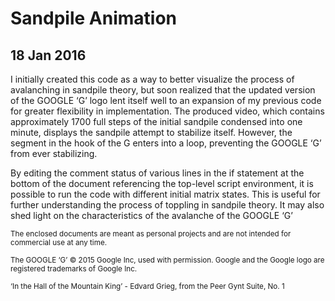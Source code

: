 # Sandpile Animation
## 18 Jan 2016 

I initially created this code as a way to better visualize the process of avalanching in sandpile theory, but soon realized that the updated version of the GOOGLE ‘G’ logo lent itself well to an expansion of my previous code for greater flexibility in implementation. The produced video, which contains approximately 1700 full steps of the initial sandpile condensed into one minute, displays the sandpile attempt to stabilize itself. However, the segment in the hook of the G enters into a loop, preventing the GOOGLE ‘G’ from ever stabilizing.

By editing the comment status of various lines in the if statement at the bottom of the document referencing the top-level script environment, it is possible to run the code with different initial matrix states. This is useful for further understanding the process of toppling in sandpile theory. It may also shed light on the characteristics of the avalanche of the GOOGLE ‘G’

<sup>The enclosed documents are meant as personal projects and are not intended for commercial use at any time. </sup>

<sup>The GOOGLE ‘G’ © 2015 Google Inc, used with permission. Google and the Google logo are registered trademarks of Google Inc.</sup>

<sup>‘In the Hall of the Mountain King’ - Edvard Grieg, from the Peer Gynt Suite, No. 1</sup>